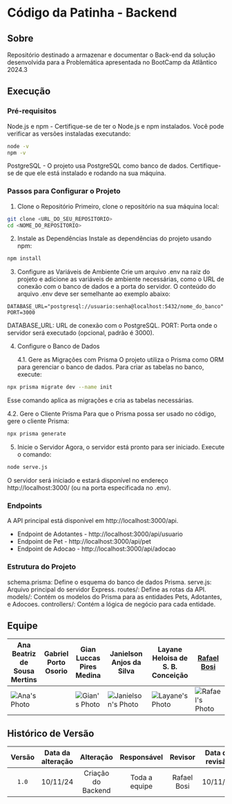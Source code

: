 # Código da Patinha - Backend

## Sobre

Repositório destinado a armazenar e documentar o Back-end da solução desenvolvida para a Problemática apresentada no BootCamp da Atlântico 2024.3

## Execução 

### Pré-requisitos
Node.js e npm - Certifique-se de ter o Node.js e npm instalados. Você pode verificar as versões instaladas executando:

```bash
node -v
npm -v
```

PostgreSQL - O projeto usa PostgreSQL como banco de dados. Certifique-se de que ele está instalado e rodando na sua máquina.

### Passos para Configurar o Projeto

1. Clone o Repositório
Primeiro, clone o repositório na sua máquina local:

```bash
git clone <URL_DO_SEU_REPOSITORIO>
cd <NOME_DO_REPOSITORIO>
```

2. Instale as Dependências
Instale as dependências do projeto usando npm:

```bash
npm install
```
3. Configure as Variáveis de Ambiente
Crie um arquivo .env na raiz do projeto e adicione as variáveis de ambiente necessárias, como o URL de conexão com o banco de dados e a porta do servidor. O conteúdo do arquivo .env deve ser semelhante ao exemplo abaixo:

```env
DATABASE_URL="postgresql://usuario:senha@localhost:5432/nome_do_banco"
PORT=3000
```

DATABASE_URL: URL de conexão com o PostgreSQL.
PORT: Porta onde o servidor será executado (opcional, padrão é 3000).

4. Configure o Banco de Dados

   4.1. Gere as Migrações com Prisma
O projeto utiliza o Prisma como ORM para gerenciar o banco de dados. Para criar as tabelas no banco, execute:

```bash
npx prisma migrate dev --name init
```
Esse comando aplica as migrações e cria as tabelas necessárias.

4.2. Gere o Cliente Prisma
Para que o Prisma possa ser usado no código, gere o cliente Prisma:

```bash
npx prisma generate
```

5. Inicie o Servidor
Agora, o servidor está pronto para ser iniciado. Execute o comando:

```bash
node serve.js
```

O servidor será iniciado e estará disponível no endereço http://localhost:3000/ (ou na porta especificada no .env).

### Endpoints
A API principal está disponível em http://localhost:3000/api.
- Endpoint de Adotantes - http://localhost:3000/api/usuario
- Endpoint de Pet - http://localhost:3000/api/pet
- Endpoint de Adocao - http://localhost:3000/api/adocao

### Estrutura do Projeto
schema.prisma: Define o esquema do banco de dados Prisma.
serve.js: Arquivo principal do servidor Express.
routes/: Define as rotas da API.
models/: Contém os modelos do Prisma para as entidades Pets, Adotantes, e Adocoes.
controllers/: Contém a lógica de negócio para cada entidade.

## Equipe

| Ana Beatriz de Sousa Mertins | Gabriel Porto Osorio | Gian Luccas Pires Medina | Janielson Anjos da Silva | Layane Heloisa de S. B. Conceição | [Rafael Bosi](https://github.com/StrangeUnit28) |
| ------------- | ------------- | ------------- | ------------- | ------------- | ------------- | 
| ![Ana's Photo](https://avatars.githubusercontent.com/u/118942685?v=4) |  | ![Gian's Photo](https://avatars.githubusercontent.com/u/161531488?v=4) | ![Janielson's Photo](https://avatars.githubusercontent.com/u/72242469?v=4) | ![Layane's Photo](https://avatars.githubusercontent.com/u/143617216?v=4) | ![Rafael's Photo](https://avatars.githubusercontent.com/u/97995709?v=4) | 

## Histórico de Versão

|  Versão  | Data da alteração | Alteração | Responsável | Revisor | Data de revisão |
| :---: | :---: | :---: | :---: | :---: | :---: |
| `1.0` | 10/11/24 | Criação do Backend | Toda a equipe | Rafael Bosi | 10/11/24 | 
